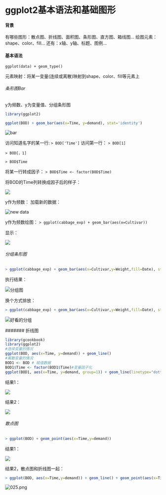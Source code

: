 # ggplot2基本语法和基础图形
#### 背景
有哪些图形：散点图、折线图、面积图、条形图、直方图、箱线图...
绘图元素： shape、color、fill...
还有：x轴、y轴、标题、图例...

#### 基本语法
```ggplot(data) + geom_type()```

元素映射：将某一变量(连续或离散)映射到shape、color、fill等元素上

###### 条形图Bar
y为频数、y为变量值、分组条形图
```R
library(ggplot2)

ggplot(BOD) + geom_bar(aes(x=Time, y=demand), stat='identity')

```
![bar](016.png)

访问知道名字的某一行:
```> BOD['Time']```
访问第一行：
```> BOD[1]```

```> BOD[，1]```

```> BOD$Time```

将某一行转成因子：
```> BOD$Time <- factor(BOD$Time)```

将BOD的Time列转换成因子后的样子：

![](017.png)

y作为频数：
加载新的数据：

![new data](018.png)

y作为频数绘图：
```> ggplot(cabbage_exp) + geom_bar(aes(x=Cultivar))```

显示：

![](019.png)

###### 分组条形图
```R
> ggplot(cabbage_exp) + geom_bar(aes(x=Cultivar,y=Weight,fill=Date), stat="identity")
```
执行结果：

![分组图](020.png)

换个方式排放：
```R
> ggplot(cabbage_exp) + geom_bar(aes(x=Cultivar,y=Weight,fill=Date), stat="identity",position="dodge")
```

![好看的分组](021.png)

####### 折线图
```R
library(gcookbook)
library(ggplot2)
#连续变量的情况
ggplot(BOD, aes(x=Time, y=demand)) + geom_line()
#离散变量的情况
BOD1 <- BOD # 赋值数据
BOD1$Time <- factor(BOD1$Time)#变量因子化
ggplot(BOD1, aes(x=Time, y=demand, group=1)) + geom_line(linetype="dotted")
```
结果1：

![](023.png)

结果2：

![](024.png)
###### 散点图
```R
> ggplot(BOD) + geom_point(aes(x=Time,y=demand))
```
结果1：

![](022.png)

结果2，散点图和折线图一起：
```R
> ggplot(BOD, aes(x=Time,y=demand)) + geom_line() + geom_point(aes(x=Time,y=demand))
```
![025.png](025.png)